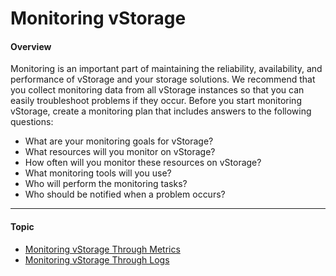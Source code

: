 # Monitoring vStorage

#### Overview <a href="#monitoringvstorage-overview" id="monitoringvstorage-overview"></a>

Monitoring is an important part of maintaining the reliability, availability, and performance of vStorage and your storage solutions. We recommend that you collect monitoring data from all vStorage instances so that you can easily troubleshoot problems if they occur. Before you start monitoring vStorage, create a monitoring plan that includes answers to the following questions:

* What are your monitoring goals for vStorage?
* What resources will you monitor on vStorage?
* How often will you monitor these resources on vStorage?
* What monitoring tools will you use?
* Who will perform the monitoring tasks?
* Who should be notified when a problem occurs?

***

#### Topic <a href="#monitoringvstorage-topic" id="monitoringvstorage-topic"></a>

* [Monitoring vStorage Through Metrics](https://docs-admin.vngcloud.vn/display/VSEN/Monitoring+vStorage+Through+Metrics?src=contextnavpagetreemode)
* [Monitoring vStorage Through Logs](https://docs-admin.vngcloud.vn/display/VSEN/Monitoring+vStorage+Through+Logs?src=contextnavpagetreemode)
